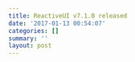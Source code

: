 ```yaml
---
title: ReactiveUI v7.1.0 released
date: '2017-01-13 00:54:07'
categories: []
summary: ''
layout: post
---
```

